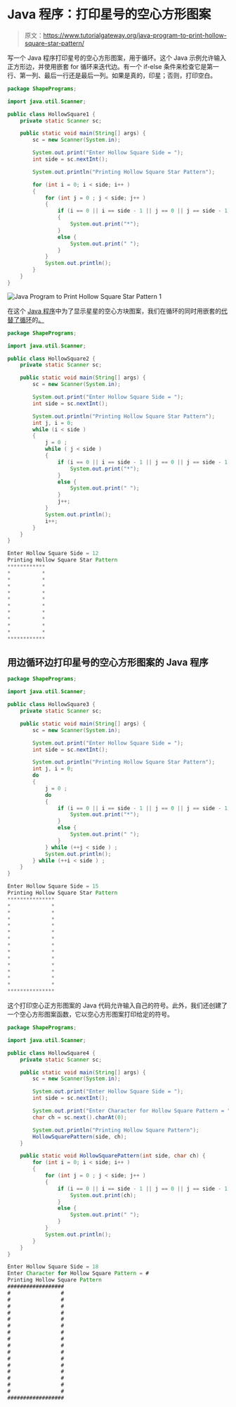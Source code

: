 # Java 程序：打印星号的空心方形图案

> 原文：<https://www.tutorialgateway.org/java-program-to-print-hollow-square-star-pattern/>

写一个 Java 程序打印星号的空心方形图案，用于循环。这个 Java 示例允许输入正方形边，并使用嵌套 for 循环来迭代边。有一个 if-else 条件来检查它是第一行、第一列、最后一行还是最后一列。如果是真的，印星；否则，打印空白。

```java
package ShapePrograms;

import java.util.Scanner;

public class HollowSquare1 {
	private static Scanner sc;

	public static void main(String[] args) {
		sc = new Scanner(System.in);

		System.out.print("Enter Hollow Square Side = ");
		int side = sc.nextInt();

		System.out.println("Printing Hollow Square Star Pattern");

		for (int i = 0; i < side; i++ ) 
		{
			for (int j = 0 ; j < side; j++ ) 
			{
				if (i == 0 || i == side - 1 || j == 0 || j == side - 1) 
				{
					System.out.print("*");
				}
				else {
					System.out.print(" ");
				}
			}
			System.out.println();
		}
	}
}
```

![Java Program to Print Hollow Square Star Pattern 1](img/98183c8a3521a728d1d2dfee0b97f846.png)

在这个 [Java 程序](https://www.tutorialgateway.org/learn-java-programs/)中为了显示星星的空心方块图案，我们在循环的同时用嵌套的[代替了循环](https://www.tutorialgateway.org/java-while-loop/)的[。](https://www.tutorialgateway.org/java-for-loop/)

```java
package ShapePrograms;

import java.util.Scanner;

public class HollowSquare2 {
	private static Scanner sc;

	public static void main(String[] args) {
		sc = new Scanner(System.in);

		System.out.print("Enter Hollow Square Side = ");
		int side = sc.nextInt();

		System.out.println("Printing Hollow Square Star Pattern");
		int j, i = 0; 
		while (i < side ) 
		{
			j = 0 ;
			while ( j < side ) 
			{
				if (i == 0 || i == side - 1 || j == 0 || j == side - 1) {
					System.out.print("*");
				}
				else {
					System.out.print(" ");
				}
				j++;
			}
			System.out.println();
			i++;
		}
	}
}
```

```java
Enter Hollow Square Side = 12
Printing Hollow Square Star Pattern
************
*          *
*          *
*          *
*          *
*          *
*          *
*          *
*          *
*          *
*          *
************
```

## 用边循环边打印星号的空心方形图案的 Java 程序

```java
package ShapePrograms;

import java.util.Scanner;

public class HollowSquare3 {
	private static Scanner sc;

	public static void main(String[] args) {
		sc = new Scanner(System.in);

		System.out.print("Enter Hollow Square Side = ");
		int side = sc.nextInt();

		System.out.println("Printing Hollow Square Star Pattern");
		int j, i = 0; 
		do
		{
			j = 0 ;
			do
			{
				if (i == 0 || i == side - 1 || j == 0 || j == side - 1) {
					System.out.print("*");
				}
				else {
					System.out.print(" ");
				}
			} while (++j < side ) ;
			System.out.println();
		} while (++i < side ) ;
	}
}
```

```java
Enter Hollow Square Side = 15
Printing Hollow Square Star Pattern
***************
*             *
*             *
*             *
*             *
*             *
*             *
*             *
*             *
*             *
*             *
*             *
*             *
*             *
***************
```

这个打印空心正方形图案的 Java 代码允许输入自己的符号。此外，我们还创建了一个空心方形图案函数，它以空心方形图案打印给定的符号。

```java
package ShapePrograms;

import java.util.Scanner;

public class HollowSquare4 {
	private static Scanner sc;

	public static void main(String[] args) {
		sc = new Scanner(System.in);

		System.out.print("Enter Hollow Square Side = ");
		int side = sc.nextInt();

		System.out.print("Enter Character for Hollow Square Pattern = ");
		char ch = sc.next().charAt(0);

		System.out.println("Printing Hollow Square Pattern");
		HollowSquarePattern(side, ch);
	}

	public static void HollowSquarePattern(int side, char ch) {
		for (int i = 0; i < side; i++ ) 
		{
			for (int j = 0 ; j < side; j++ ) 
			{
				if (i == 0 || i == side - 1 || j == 0 || j == side - 1) {
					System.out.print(ch);
				}
				else {
					System.out.print(" ");
				}
			}
			System.out.println();
		}
	}
}
```

```java
Enter Hollow Square Side = 18
Enter Character for Hollow Square Pattern = #
Printing Hollow Square Pattern
##################
#                #
#                #
#                #
#                #
#                #
#                #
#                #
#                #
#                #
#                #
#                #
#                #
#                #
#                #
#                #
#                #
##################
```